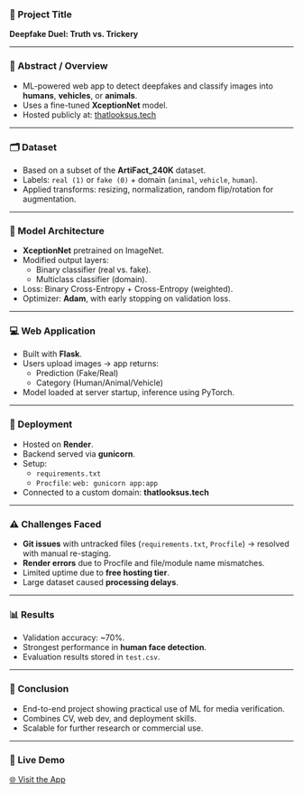 ### 📌 Project Title
**Deepfake Duel: Truth vs. Trickery**

---

### 🧠 Abstract / Overview
- ML-powered web app to detect deepfakes and classify images into **humans**, **vehicles**, or **animals**.
- Uses a fine-tuned **XceptionNet** model.
- Hosted publicly at: [thatlooksus.tech](https://www.thatlooksus.tech)

---

### 🗂 Dataset
- Based on a subset of the **ArtiFact_240K** dataset.
- Labels: `real (1)` or `fake (0)` + domain (`animal`, `vehicle`, `human`).
- Applied transforms: resizing, normalization, random flip/rotation for augmentation.

---

### 🧱 Model Architecture
- **XceptionNet** pretrained on ImageNet.
- Modified output layers:
  - Binary classifier (real vs. fake).
  - Multiclass classifier (domain).
- Loss: Binary Cross-Entropy + Cross-Entropy (weighted).
- Optimizer: **Adam**, with early stopping on validation loss.

---

### 💻 Web Application
- Built with **Flask**.
- Users upload images → app returns:
  - Prediction (Fake/Real)
  - Category (Human/Animal/Vehicle)
- Model loaded at server startup, inference using PyTorch.

---

### 🚀 Deployment
- Hosted on **Render**.
- Backend served via **gunicorn**.
- Setup:
  - `requirements.txt`
  - `Procfile`: `web: gunicorn app:app`
- Connected to a custom domain: **thatlooksus.tech**

---

### ⚠️ Challenges Faced
- **Git issues** with untracked files (`requirements.txt`, `Procfile`) → resolved with manual re-staging.
- **Render errors** due to Procfile and file/module name mismatches.
- Limited uptime due to **free hosting tier**.
- Large dataset caused **processing delays**.

---

### 📊 Results
- Validation accuracy: ~70%.
- Strongest performance in **human face detection**.
- Evaluation results stored in `test.csv`.

---

### 🧾 Conclusion
- End-to-end project showing practical use of ML for media verification.
- Combines CV, web dev, and deployment skills.
- Scalable for further research or commercial use.

---

### 🔗 Live Demo
[🌐 Visit the App](https://www.thatlooksus.tech)
